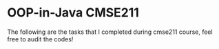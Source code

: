 # OOP-in-Java CMSE211
The following are the tasks that I completed during cmse211 course, feel free to audit the codes!
